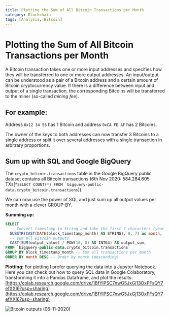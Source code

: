 ```yaml
---
title: Plotting the Sum of All Bitcoin Transactions per Month
category: Blockchain
tags: [Analysis, Bitcoin]
---
```


# Plotting the Sum of All Bitcoin Transactions per Month

A Bitcoin transaction takes one or more input addresses and specifies how they will be transferred to one or more output addresses. An input/output can be understood as a pair of a Bitcoin address and a certain amount of Bitcoin cryptocurrency value. If there is a difference between input and output of a single transaction, the corresponding Bitcoins will be transferred to the miner (so-called *mining fee*).

## For example:
Address ```0x12 34 56``` has 1 Bitcoin and address ```0xCA FE AF``` has 2 Bitcoins.

The owner of the keys to both addresses can now transfer 3 Bitcoins to a single address or split it over several addresses with a single transaction in arbitrary proportions.

## Sum up with SQL and Google BigQuery
The ```crypto_bitcoin.transactions``` table in the Google BigQuery public dataset contains all Bitcoin transactions (6th Nov 2020: 584.284.605 TXs[^```SELECT COUNT(*) FROM `bigquery-public-data.crypto_bitcoin.transactions```]).

We can now use the power of SQL and just sum up all output values per month with a clever GROUP-BY.

**Summing up:**

```sql
SELECT
  -- Convert timestamp to String and take the first 7 characters (year and month)
  SUBSTR(CAST(DATE(block_timestamp_month) AS STRING), 0, 7) as month,
  -- sum all Bitcoin outputs
  CAST(SUM(output_value) / POW(10, 8) AS INT64) AS output_sum, 
FROM `bigquery-public-data.crypto_bitcoin.transactions`
GROUP BY block_timestamp_month -- Sum all transactions per month
ORDER BY month DESC -- Order by month (descending)
```

**Plotting:**
For plotting I prefer querying the data into a Jupyter Notebook. Here you can check out how to query SQL data in Google Colaboratory, transforming it into a Pandas Dataframe, and plot the results: [https://colab.research.google.com/drive/1BfYlPSC7nwG5JxGj13OxPFsQY7efXXI6?usp=sharing](https://colab.research.google.com/drive/1BfYlPSC7nwG5JxGj13OxPFsQY7efXXI6?usp=sharing)

![Bitcoin outputs (06-11-2020)](/2020-11-06-Bitcoin-Outputs.png)

[//]: # ( #Blockchain #Blog )
